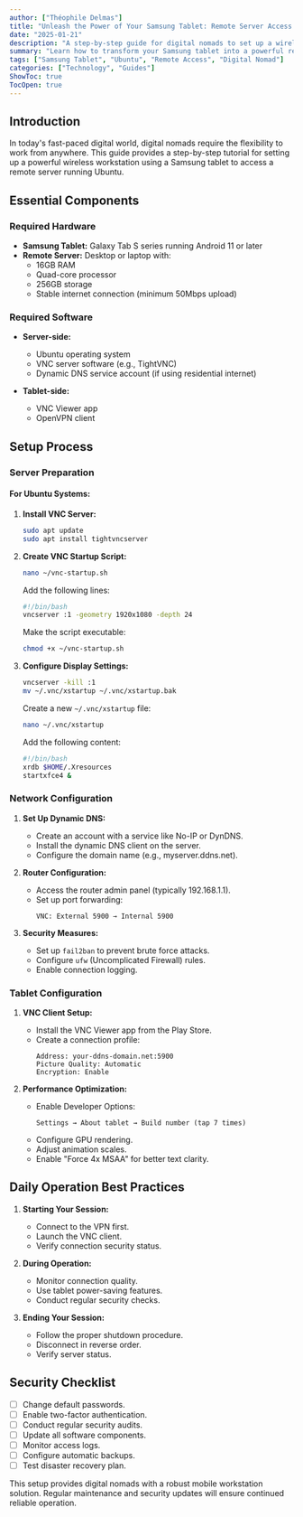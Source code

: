 ```yaml
---
author: ["Théophile Delmas"]
title: "Unleash the Power of Your Samsung Tablet: Remote Server Access on Ubuntu"
date: "2025-01-21"
description: "A step-by-step guide for digital nomads to set up a wireless workstation using a Samsung tablet to access a remote server running Ubuntu."
summary: "Learn how to transform your Samsung tablet into a powerful remote workstation by connecting it to an Ubuntu server. This guide covers hardware requirements, software setup, and best practices for optimal performance and security."
tags: ["Samsung Tablet", "Ubuntu", "Remote Access", "Digital Nomad"]
categories: ["Technology", "Guides"]
ShowToc: true
TocOpen: true
---
```


## Introduction

In today's fast-paced digital world, digital nomads require the flexibility to work from anywhere. This guide provides a step-by-step tutorial for setting up a powerful wireless workstation using a Samsung tablet to access a remote server running Ubuntu.

## Essential Components

### Required Hardware
- **Samsung Tablet:** Galaxy Tab S series running Android 11 or later
- **Remote Server:** Desktop or laptop with:
  - 16GB RAM
  - Quad-core processor
  - 256GB storage
  - Stable internet connection (minimum 50Mbps upload)

### Required Software
- **Server-side:**
  - Ubuntu operating system
  - VNC server software (e.g., TightVNC)
  - Dynamic DNS service account (if using residential internet)

- **Tablet-side:**
  - VNC Viewer app
  - OpenVPN client

## Setup Process

### Server Preparation

#### For Ubuntu Systems:

1. **Install VNC Server:**
   ```bash
   sudo apt update
   sudo apt install tightvncserver
   ```

2. **Create VNC Startup Script:**
   ```bash
   nano ~/vnc-startup.sh
   ```
   Add the following lines:
   ```bash
   #!/bin/bash
   vncserver :1 -geometry 1920x1080 -depth 24
   ```
   Make the script executable:
   ```bash
   chmod +x ~/vnc-startup.sh
   ```

3. **Configure Display Settings:**
   ```bash
   vncserver -kill :1
   mv ~/.vnc/xstartup ~/.vnc/xstartup.bak
   ```
   Create a new `~/.vnc/xstartup` file:
   ```bash
   nano ~/.vnc/xstartup
   ```
   Add the following content:
   ```bash
   #!/bin/bash
   xrdb $HOME/.Xresources
   startxfce4 &
   ```

### Network Configuration

1. **Set Up Dynamic DNS:**
   - Create an account with a service like No-IP or DynDNS.
   - Install the dynamic DNS client on the server.
   - Configure the domain name (e.g., myserver.ddns.net).

2. **Router Configuration:**
   - Access the router admin panel (typically 192.168.1.1).
   - Set up port forwarding:
     ```
     VNC: External 5900 → Internal 5900
     ```

3. **Security Measures:**
   - Set up `fail2ban` to prevent brute force attacks.
   - Configure `ufw` (Uncomplicated Firewall) rules.
   - Enable connection logging.

### Tablet Configuration

1. **VNC Client Setup:**
   - Install the VNC Viewer app from the Play Store.
   - Create a connection profile:
     ```
     Address: your-ddns-domain.net:5900
     Picture Quality: Automatic
     Encryption: Enable
     ```

2. **Performance Optimization:**
   - Enable Developer Options:
     ```
     Settings → About tablet → Build number (tap 7 times)
     ```
   - Configure GPU rendering.
   - Adjust animation scales.
   - Enable "Force 4x MSAA" for better text clarity.

## Daily Operation Best Practices

1. **Starting Your Session:**
   - Connect to the VPN first.
   - Launch the VNC client.
   - Verify connection security status.

2. **During Operation:**
   - Monitor connection quality.
   - Use tablet power-saving features.
   - Conduct regular security checks.

3. **Ending Your Session:**
   - Follow the proper shutdown procedure.
   - Disconnect in reverse order.
   - Verify server status.

## Security Checklist

- [ ] Change default passwords.
- [ ] Enable two-factor authentication.
- [ ] Conduct regular security audits.
- [ ] Update all software components.
- [ ] Monitor access logs.
- [ ] Configure automatic backups.
- [ ] Test disaster recovery plan.

This setup provides digital nomads with a robust mobile workstation solution. Regular maintenance and security updates will ensure continued reliable operation.